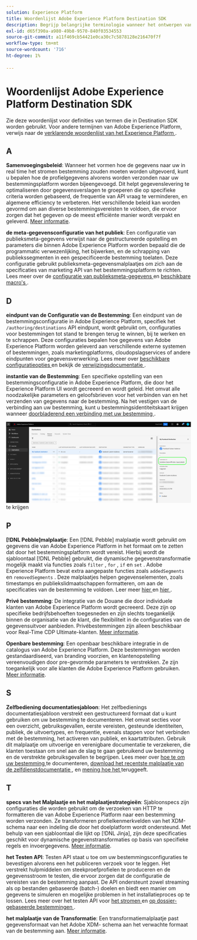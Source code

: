 ```yaml
---
solution: Experience Platform
title: Woordenlijst Adobe Experience Platform Destination SDK
description: Begrijp belangrijke terminologie wanneer het ontwerpen van een bestemming gebruikend Destination SDK van het Experience Platform.
exl-id: d65f390a-a980-49b8-9570-840f03534553
source-git-commit: a11f469cb54421e0ca30c7c5878128e216470f7f
workflow-type: tm+mt
source-wordcount: '716'
ht-degree: 1%

---
```


# Woordenlijst Adobe Experience Platform Destination SDK

Zie deze woordenlijst voor definities van termen die in Destination SDK worden gebruikt. Voor andere termijnen van Adobe Experience Platform, verwijs naar de [ verklarende woordenlijst van het Experience Platform ](/help/landing/glossary.md).

## A

**Samenvoegingsbeleid**: Wanneer het vormen hoe de gegevens naar uw in real time het stromen bestemming zouden moeten worden uitgevoerd, kunt u bepalen hoe de profielgegevens alvorens worden verzonden naar uw bestemmingsplatform worden bijeengevoegd. Dit helpt gegevenslevering te optimaliseren door gegevensverslagen te groeperen die op specifieke criteria worden gebaseerd, de frequentie van API vraag te verminderen, en algemene efficiency te verbeteren. Het verschillende beleid kan worden gevormd om aan diverse bestemmingsvereisten te voldoen, die ervoor zorgen dat het gegeven op de meest efficiënte manier wordt verpakt en geleverd. [Meer informatie](/help/destinations/destination-sdk/functionality/destination-configuration/aggregation-policy.md).

**de meta-gegevensconfiguratie van het publiek**: Een configuratie van publieksmeta-gegevens verwijst naar de gestructureerde opstelling en parameters die binnen Adobe Experience Platform worden bepaald die de programmatic verwezenlijking, het bijwerken, en de schrapping van publiekssegmenten in een gespecificeerde bestemming toelaten. Deze configuratie gebruikt publieksmeta-gegevensmalplaatjes om zich aan de specificaties van marketing API van het bestemmingsplatform te richten. Lees meer over de [ configuratie van publieksmeta-gegevens ](/help/destinations/destination-sdk/functionality/audience-metadata-management.md) en [ beschikbare macro&#39;s ](/help/destinations/destination-sdk/functionality/audience-metadata-management.md#macros).

## D

**eindpunt van de Configuratie van de Bestemming**: Een eindpunt van de bestemmingsconfiguratie in Adobe Experience Platform, specifiek het `/authoring/destinations` API eindpunt, wordt gebruikt om, configuraties voor bestemmingen tot stand te brengen terug te winnen, bij te werken en te schrappen. Deze configuraties bepalen hoe gegevens van Adobe Experience Platform worden geleverd aan verschillende externe systemen of bestemmingen, zoals marketingplatforms, cloudopslagservices of andere eindpunten voor gegevensverwerking. Lees meer over [ beschikbare configuratieopties ](/help/destinations/destination-sdk/functionality/configuration-options.md#destination-configuration) en bekijk de [ verwijzingsdocumentatie ](/help/destinations/destination-sdk/authoring-api/destination-configuration/create-destination-configuration.md).

**instantie van de Bestemming**: Een specifieke opstelling van een bestemmingsconfiguratie in Adobe Experience Platform, die door het Experience Platform UI wordt gecreeerd en wordt geleid. Het omvat alle noodzakelijke parameters en geloofsbrieven voor het verbinden van en het verzenden van gegevens naar de bestemming. Na het vestigen van de verbinding aan uw bestemming, kunt u bestemmingsidentiteitskaart krijgen wanneer [ doorbladerend een verbinding met uw bestemming ](/help/destinations/ui/destination-details-page.md).

![ beeld UI hoe te om identiteitskaart van de bestemmingsinstantie ](/help/destinations/destination-sdk/assets/testing-api/get-destination-instance-id.png) te krijgen

## P

**[!DNL Pebble]malplaatje**: Een [!DNL Pebble] malplaatje wordt gebruikt om gegevens die van Adobe Experience Platform in het formaat om te zetten dat door het bestemmingsplatform wordt vereist. Hierbij wordt de sjabloontaal [!DNL Pebble] gebruikt, die dynamische gegevenstransformatie mogelijk maakt via functies zoals `filter` , `for` , `if` en `set` . Adobe Experience Platform bevat extra aangepaste functies zoals `addedSegments` en `removedSegments` . Deze malplaatjes helpen gegevenselementen, zoals timestamps en publiekslidmaatschappen formatteren, om aan de specificaties van de bestemming te voldoen. Leer meer [ hier ](/help/destinations/destination-sdk/functionality/destination-server/message-format.md) en [ hier ](/help/destinations/destination-sdk/functionality/destination-server/templating-specs.md).

**Privé bestemming**: De integratie van de Douane die door individuele klanten van Adobe Experience Platform wordt gecreeerd. Deze zijn op specifieke bedrijfsbehoeften toegesneden en zijn slechts toegankelijk binnen de organisatie van de klant, die flexibiliteit in de configuraties van de gegevensuitvoer aanbieden. Privébestemmingen zijn alleen beschikbaar voor Real-Time CDP Ultimate-klanten. [Meer informatie](/help/destinations/destination-sdk/overview.md#productized-custom-integrations).

**Openbare bestemming**: Een openbaar beschikbare integratie in de catalogus van Adobe Experience Platform. Deze bestemmingen worden gestandaardiseerd, van branding voorzien, en klantenopstelling vereenvoudigen door pre-gevormde parameters te verstrekken. Ze zijn toegankelijk voor alle klanten die Adobe Experience Platform gebruiken. [Meer informatie](/help/destinations/destination-sdk/overview.md#productized-custom-integrations).

## S

**Zelfbediening documentatiesjabloon**: Het zelfbedienings documentatiesjabloon verstrekt een gestructureerd formaat dat u kunt gebruiken om uw bestemming te documenteren. Het omvat secties voor een overzicht, gebruiksgevallen, eerste vereisten, gesteunde identiteiten, publiek, de uitvoertypes, en frequentie, evenals stappen voor het verbinden met de bestemming, het activeren van publiek, en kaartattributen. Gebruik dit malplaatje om uitvoerige en verenigbare documentatie te verzekeren, die klanten toestaan om snel aan de slag te gaan gebruikend uw bestemming en de verstrekte gebruiksgevallen te begrijpen. Lees meer over [ hoe te om uw bestemming ](/help/destinations/destination-sdk/docs-framework/documentation-instructions.md) te documenteren, [ download het recentste malplaatje van de zelfdienstdocumentatie ](/help/destinations/destination-sdk/assets/docs-framework/yourdestination-template.zip), en [ mening hoe het ](/help/destinations/destination-sdk/docs-framework/self-service-template.md) teruggeeft.

## T

**specs van het Malplaatje en het malplaatjestrategieën**: Sjabloonspecs zijn configuraties die worden gebruikt om de verzoeken van HTTP te formatteren die van Adobe Experience Platform naar een bestemming worden verzonden. Ze transformeren profielkenmerkvelden van het XDM-schema naar een indeling die door het doelplatform wordt ondersteund. Met behulp van een sjabloontaal die lijkt op [!DNL Jinja], zijn deze specificaties geschikt voor dynamische gegevenstransformaties op basis van specifieke regels en invoergegevens. [Meer informatie](/help/destinations/destination-sdk/functionality/destination-server/templating-specs.md).

**het Testen API**: Testen API staat u toe om uw bestemmingsconfiguraties te bevestigen alvorens een het publiceren verzoek voor te leggen. Het verstrekt hulpmiddelen om steekproefprofielen te produceren en de gegevensstroom te testen, die ervoor zorgen dat de configuratie de vereisten van de bestemming aanpast. De API ondersteunt zowel streaming als op bestanden gebaseerde (batch-) doelen en biedt een manier om gegevens te simuleren en mogelijke problemen in het installatieproces op te lossen. Lees meer over het testen API voor [ het stromen ](/help/destinations/destination-sdk/testing-api/streaming-destinations/streaming-destination-testing-overview.md) en [ op dossier-gebaseerde bestemmingen ](/help/destinations/destination-sdk/testing-api/batch-destinations/file-based-destination-testing-overview.md).

**het malplaatje van de Transformatie**: Een transformatiemalplaatje past gegevensformaat van het Adobe XDM- schema aan het verwachte formaat van de bestemming aan. [Meer informatie](/help/destinations/destination-sdk/functionality/destination-server/message-format.md).
